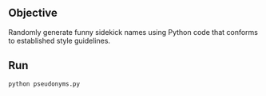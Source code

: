 ## Objective
Randomly generate funny sidekick names using Python code that conforms to established style guidelines.

## Run
```sh
python pseudonyms.py
```